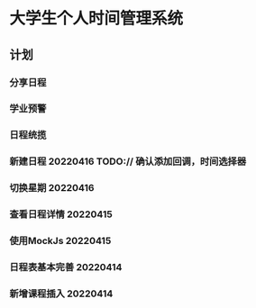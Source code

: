 # 大学生个人时间管理系统

## 计划
### 分享日程
### 学业预警
### 日程统揽
### 新建日程 20220416 TODO:// 确认添加回调，时间选择器
### 切换星期 20220416
### 查看日程详情 20220415
### 使用MockJs 20220415
### 日程表基本完善 20220414
### 新增课程插入 20220414

